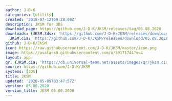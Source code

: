 ```yaml
---
author: J-D-K
categories: [utility]
created: '2018-07-12T09:28:08Z'
description: JKSM for 3DS
download_page: https://github.com/J-D-K/JKSM/releases/tag/05.08.2020
downloads: {JKSM.3dsx: 'https://github.com/J-D-K/JKSM/releases/download/05.08.2020/JKSM.3dsx',
  JKSM.cia: 'https://github.com/J-D-K/JKSM/releases/download/05.08.2020/JKSM.cia'}
github: J-D-K/JKSM
icon: https://raw.githubusercontent.com/J-D-K/JKSM/master/icon.png
image: https://avatars0.githubusercontent.com/u/39171744?v=4
layout: app
qr: {JKSM.cia: 'https://db.universal-team.net/assets/images/qr/jksm.cia.png'}
source: https://github.com/J-D-K/JKSM
systems: [3DS]
title: JKSM
updated: '2020-05-09T03:47:57Z'
version: 05.08.2020
version_title: JKSM 05.08.2020
---
```

